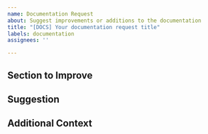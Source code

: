 ```yaml
---
name: Documentation Request
about: Suggest improvements or additions to the documentation
title: "[DOCS] Your documentation request title"
labels: documentation
assignees: ''

---
```


## Section to Improve
<!-- Specify which part of the documentation needs improvement or expansion. -->

## Suggestion
<!-- Provide your suggestion for improving the documentation. -->

## Additional Context
<!-- Add any other context or examples to help clarify the request. -->
